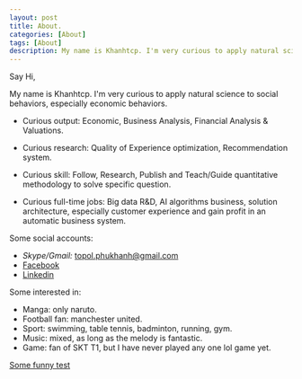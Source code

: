 ```yaml
---
layout: post
title: About.
categories: [About]
tags: [About]
description: My name is Khanhtcp. I'm very curious to apply natural science to social behaviors, especially economic behaviors.
--- 
```


Say Hi,


My name is Khanhtcp. I'm very curious to apply natural science to social behaviors, especially economic behaviors.

- Curious output: Economic, Business Analysis, Financial Analysis & Valuations.

- Curious research: Quality of Experience optimization, Recommendation system. 

- Curious skill: Follow, Research, Publish and Teach/Guide quantitative methodology to solve specific question.

- Curious full-time jobs: Big data R&D,  AI algorithms business, solution architecture, especially customer experience and gain profit in an automatic business system.

Some social accounts:

- *Skype/Gmail:* topol.phukhanh@gmail.com
- [Facebook](https://www.facebook.com/trancongphukhanh)
- [Linkedin](https://www.linkedin.com/in/trancongphukhanh/)


Some interested in:
- Manga: only naruto.
- Football fan: manchester united.
- Sport: swimming, table tennis, badminton, running, gym.
- Music: mixed, as long as the melody is fantastic.
- Game: fan of SKT T1, but I have never played any one lol game yet.

 [Some funny test ](https://docs.google.com/document/d/1EXlesvacTVj0AgZ8viSuxzJdSFzCXqx15p61jKh2-xg/edit?usp=sharing)


